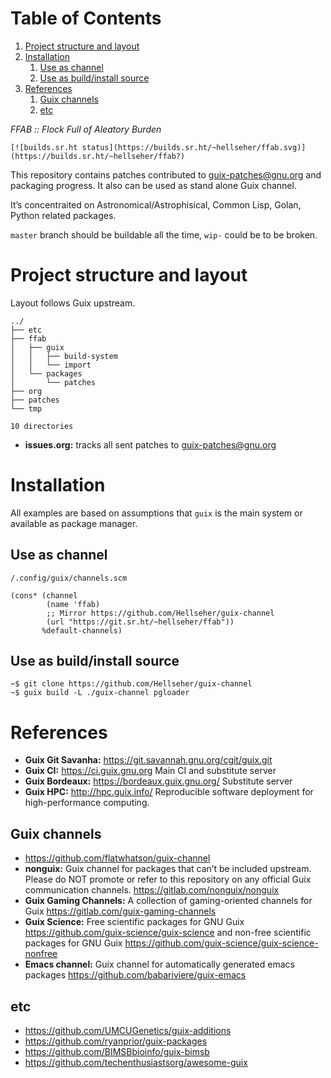 
# Table of Contents

1.  [Project structure and layout](#org54889b8)
2.  [Installation](#orgefd3d5b)
    1.  [Use as channel](#org95f213d)
    2.  [Use as build/install source](#orge3df2f0)
3.  [References](#orgcd8bb00)
    1.  [Guix channels](#org20d3ca0)
    2.  [etc](#org91900b0)

*FFAB :: Flock Full of Aleatory Burden*

    [![builds.sr.ht status](https://builds.sr.ht/~hellseher/ffab.svg)](https://builds.sr.ht/~hellseher/ffab?)

This repository contains patches contributed to <guix-patches@gnu.org> and packaging progress. It
also can be used as stand alone Guix channel.

It&rsquo;s concentraited on Astronomical/Astrophisical, Common Lisp, Golan, Python related packages.

`master` branch should be buildable all the time, `wip-` could be to be broken.


<a id="org54889b8"></a>

# Project structure and layout

Layout follows Guix upstream.

    ../
    ├── etc
    ├── ffab
    │   ├── guix
    │   │   ├── build-system
    │   │   └── import
    │   └── packages
    │       └── patches
    ├── org
    ├── patches
    └── tmp
    
    10 directories

-   **issues.org:** tracks all sent patches to <guix-patches@gnu.org>


<a id="orgefd3d5b"></a>

# Installation

All examples are based on assumptions that `guix` is the main system or available as package
manager.


<a id="org95f213d"></a>

## Use as channel

`/.config/guix/channels.scm`

    (cons* (channel
            (name 'ffab)
            ;; Mirror https://github.com/Hellseher/guix-channel
            (url "https://git.sr.ht/~hellseher/ffab"))
           %default-channels)


<a id="orge3df2f0"></a>

## Use as build/install source

    ~$ git clone https://github.com/Hellseher/guix-channel
    ~$ guix build -L ./guix-channel pgloader


<a id="orgcd8bb00"></a>

# References

-   **Guix Git Savanha:** <https://git.savannah.gnu.org/cgit/guix.git>
-   **Guix CI:** <https://ci.guix.gnu.org> Main CI and substitute server
-   **Guix Bordeaux:** <https://bordeaux.guix.gnu.org/> Substitute server
-   **Guix HPC:** <http://hpc.guix.info/> Reproducible software deployment for high-performance computing.


<a id="org20d3ca0"></a>

## Guix channels

-   <https://github.com/flatwhatson/guix-channel>
-   **nonguix:** Guix channel for packages that can&rsquo;t be included upstream. Please do NOT promote or
    refer to this repository on any official Guix communication channels.
    <https://gitlab.com/nonguix/nonguix>
-   **Guix Gaming Channels:** A collection of gaming-oriented channels for Guix
    <https://gitlab.com/guix-gaming-channels>
-   **Guix Science:** Free scientific packages for GNU Guix <https://github.com/guix-science/guix-science>
    and non-free scientific packages for GNU Guix <https://github.com/guix-science/guix-science-nonfree>
-   **Emacs channel:** Guix channel for automatically generated emacs packages
    <https://github.com/babariviere/guix-emacs>


<a id="org91900b0"></a>

## etc

-   <https://github.com/UMCUGenetics/guix-additions>
-   <https://github.com/ryanprior/guix-packages>
-   <https://github.com/BIMSBbioinfo/guix-bimsb>
-   <https://github.com/techenthusiastsorg/awesome-guix>

